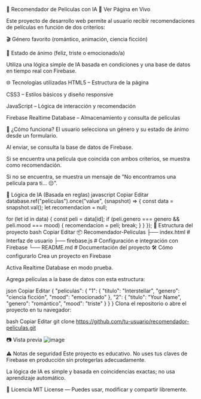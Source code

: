 🎥 Recomendador de Películas con IA
🔗 Ver Página en Vivo

Este proyecto de desarrollo web permite al usuario recibir recomendaciones de películas en función de dos criterios:

🎬 Género favorito (romántico, animación, ciencia ficción)

🙂 Estado de ánimo (feliz, triste o emocionado/a)

Utiliza una lógica simple de IA basada en condiciones y una base de datos en tiempo real con Firebase.

🌐 Tecnologías utilizadas
HTML5 – Estructura de la página

CSS3 – Estilos básicos y diseño responsive

JavaScript – Lógica de interacción y recomendación

Firebase Realtime Database – Almacenamiento y consulta de películas

🚀 ¿Cómo funciona?
El usuario selecciona un género y su estado de ánimo desde un formulario.

Al enviar, se consulta la base de datos de Firebase.

Si se encuentra una película que coincida con ambos criterios, se muestra como recomendación.

Si no se encuentra, se muestra un mensaje de "No encontramos una película para ti... 😔".

🧠 Lógica de IA (Basada en reglas)
javascript
Copiar
Editar
database.ref("peliculas").once("value", (snapshot) => {
  const data = snapshot.val();
  let recomendacion = null;

  for (let id in data) {
    const peli = data[id];
    if (peli.genero === genero && peli.mood === mood) {
      recomendacion = peli;
      break;
    }
  }
});
📁 Estructura del proyecto
bash
Copiar
Editar
📦 Recomendador-Peliculas
├── index.html       # Interfaz de usuario
├── firebase.js      # Configuración e integración con Firebase
└── README.md        # Documentación del proyecto
🛠 Cómo configurarlo
Crea un proyecto en Firebase

Activa Realtime Database en modo prueba.

Agrega películas a la base de datos con esta estructura:

json
Copiar
Editar
{
  "peliculas": {
    "1": {
      "titulo": "Interstellar",
      "genero": "ciencia ficción",
      "mood": "emocionado"
    },
    "2": {
      "titulo": "Your Name",
      "genero": "romántico",
      "mood": "triste"
    }
  }
}
Clona el repositorio o abre el proyecto en tu navegador:

bash
Copiar
Editar
git clone https://github.com/tu-usuario/recomendador-peliculas.git

📷 Vista previa
![image](https://github.com/user-attachments/assets/6a853f8a-e47c-487c-840a-d6432f40b013)


⚠️ Notas de seguridad
Este proyecto es educativo. No uses tus claves de Firebase en producción sin protegerlas adecuadamente.

La lógica de IA es simple y basada en coincidencias exactas; no usa aprendizaje automático.

📄 Licencia
MIT License — Puedes usar, modificar y compartir libremente.
